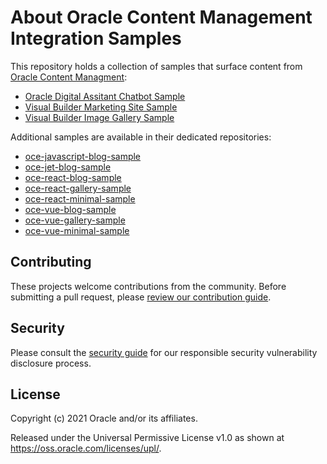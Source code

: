 # About Oracle Content Management Integration Samples

This repository holds a collection of samples that surface content from [Oracle Content Managment](https://docs.oracle.com/en/cloud/paas/content-cloud/headless-cms.html):

- [Oracle Digital Assitant Chatbot Sample](./oce-oda-chatbot-sample/README.md)
- [Visual Builder Marketing Site Sample](./oce-vb-marketing-site-sample/README.md)
- [Visual Builder Image Gallery Sample](./oce-vb-image-gallery-sample/README.md)

Additional samples are available in their dedicated repositories:

- [oce-javascript-blog-sample](https://github.com/oracle/oce-javascript-blog-sample)
- [oce-jet-blog-sample](https://github.com/oracle/oce-jet-blog-sample)
- [oce-react-blog-sample](https://github.com/oracle/oce-react-blog-sample)
- [oce-react-gallery-sample](https://github.com/oracle/oce-react-gallery-sample)
- [oce-react-minimal-sample](https://github.com/oracle/oce-react-minimal-sample)
- [oce-vue-blog-sample](https://github.com/oracle/oce-vue-blog-sample)
- [oce-vue-gallery-sample](https://github.com/oracle/oce-vue-gallery-sample)
- [oce-vue-minimal-sample](https://github.com/oracle/oce-vue-minimal-sample)

## Contributing

These projects welcome contributions from the community. Before submitting a pull
request, please [review our contribution guide](./CONTRIBUTING.md).

## Security

Please consult the [security guide](./SECURITY.md) for our responsible security
vulnerability disclosure process.

## License

Copyright (c) 2021 Oracle and/or its affiliates.

Released under the Universal Permissive License v1.0 as shown at
<https://oss.oracle.com/licenses/upl/>.

